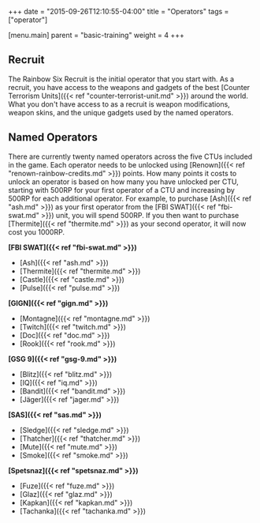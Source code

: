+++
date = "2015-09-26T12:10:55-04:00"
title = "Operators"
tags = ["operator"]

[menu.main]
  parent = "basic-training"
  weight = 4
+++

## Recruit

The Rainbow Six Recruit is the initial operator that you start with. As a recruit, you have access to the weapons and gadgets  of the best [Counter Terrorism Units]({{< ref "counter-terrorist-unit.md" >}}) around the world. What you don't have access to as a recruit is weapon modifications, weapon skins, and the unique gadgets used by the named operators.

## Named Operators

There are currently twenty named operators across the five CTUs included in the game. Each operator needs to be unlocked using [Renown]({{< ref "renown-rainbow-credits.md" >}}) points. How many points it costs to unlock an operator is based on how many you have unlocked per CTU, starting with 500RP for your first operator of a CTU and increasing by 500RP for each additional operator. For example, to purchase [Ash]({{< ref "ash.md" >}}) as your first operator from the [FBI SWAT]({{< ref "fbi-swat.md" >}}) unit, you will spend 500RP. If you then want to purchase [Thermite]({{< ref "thermite.md" >}}) as your second operator, it will now cost you 1000RP.

**[FBI SWAT]({{< ref "fbi-swat.md" >}})**

- [Ash]({{< ref "ash.md" >}})
- [Thermite]({{< ref "thermite.md" >}})
- [Castle]({{< ref "castle.md" >}})
- [Pulse]({{< ref "pulse.md" >}})

**[GIGN]({{< ref "gign.md" >}})**

- [Montagne]({{< ref "montagne.md" >}})
- [Twitch]({{< ref "twitch.md" >}})
- [Doc]({{< ref "doc.md" >}})
- [Rook]({{< ref "rook.md" >}})

**[GSG 9]({{< ref "gsg-9.md" >}})**


- [Blitz]({{< ref "blitz.md" >}})
- [IQ]({{< ref "iq.md" >}})
- [Bandit]({{< ref "bandit.md" >}})
- [Jäger]({{< ref "jager.md" >}})

**[SAS]({{< ref "sas.md"  >}})**


- [Sledge]({{< ref "sledge.md" >}})
- [Thatcher]({{< ref "thatcher.md" >}})
- [Mute]({{< ref "mute.md" >}})
- [Smoke]({{< ref "smoke.md" >}})

**[Spetsnaz]({{< ref "spetsnaz.md"  >}})**

- [Fuze]({{< ref "fuze.md" >}})
- [Glaz]({{< ref "glaz.md" >}})
- [Kapkan]({{< ref "kapkan.md" >}})
- [Tachanka]({{< ref "tachanka.md" >}})

